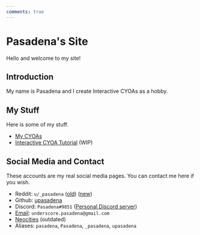 ```yaml
---
comments: true
---
```


# Pasadena's Site
Hello and welcome to my site!

## Introduction
My name is Pasadena and I create Interactive CYOAs as a hobby.

## My Stuff
Here is some of my stuff.

* [My CYOAs](./cyoas/)
* [Interactive CYOA Tutorial](./interactive-cyoa-tutorial/) (WIP)

## Social Media and Contact
These accounts are my real social media pages. You can contact me here if you
wish.

* Reddit: `u/_pasadena` ([old](https://old.reddit.com/user/_pasadena))
 ([new](https://www.reddit.com/user/_pasadena))
* Github: [upasadena](https://github.com/upasadena)
* Discord: `Pasadena#9851` ([Personal Discord server][invite])
* [Email](mailto:underscore.pasadena@gmail.com):
`underscore.pasadena@gmail.com`
* [Neocities](https://pasadena.neocities.org/) (outdated)
* Aliases: `pasadena`, `Pasadena`, `_pasadena`, `upasadena`

[invite]: https://discord.gg/h9txkD2Tcc